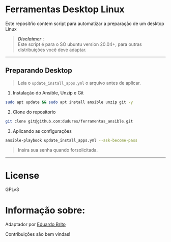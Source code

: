 # Ferramentas Desktop Linux

Este repositŕio contem script para automatizar a preparação de um desktop Linux


> **_Disclaimer_** :  
> Este script é para o SO ubuntu version 20.04+, para outras distribuições você deve adaptar.
___

## Preparando Desktop

> Leia o  `update_install_apps.yml` o arquivo antes de aplicar.

1. Instalação do Ansible, Unzip e Git
```bash
sudo apt update && sudo apt install ansible unzip git -y
```
2. Clone do repositorio
```bash
git clone git@github.com:dudures/ferramentas_ansible.git
```

3. Aplicando as configurações
```bash
ansible-playbook update_install_apps.yml --ask-become-pass
```
>Insira sua senha quando forsolicitada.
___

# License
GPLv3

# Informação sobre:
Adaptador por [Eduardo Brito](https://github.com/dudures)

Contribuições são bem vindas!

